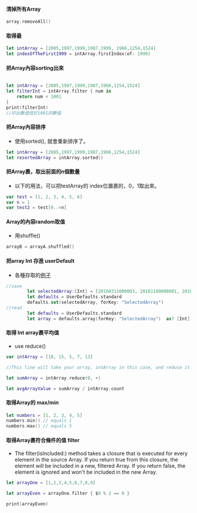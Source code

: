 #### 清掉所有Array
```Swift
array.removeAll()
```

#### 取得最
```Swift
let intArray = [2005,1997,1999,1987,1999, 1966,1254,1524]
let indexOfTheFirst1999 = intArray.firstIndex(of: 1999)
```

#### 把Array內容sorting出來
```Swift

let intArray = [2005,1997,1999,1987,1966,1254,1524]
let filterInt = intArray.filter { num in
    return num < 1001
}
print(filterInt)
//印出數值低於1001的數值
```

#### 把Array內容排序
- 使用sorted(), 就會重新排序了。
```Swift
let intArray = [2005,1997,1999,1987,1966,1254,1524]
let resortedArray = intArray.sorted()
```


#### 把Array裹，取出前面的n個數量
- 以下的用法，可以把testArray的 index位置裹的，0，1取出來。

```Swift
var test = [1, 2, 3, 4, 5, 6]
var n = 1
var test2 = test[0..<n]

```

#### Array的內容random取值
- 用shuffle()

```Swift
arrayB = arrayA.shuffled()
```


#### 把array Int 存進 userDefault
- 各種存取的[例子](https://stackoverflow.com/questions/25179668/how-to-save-and-read-array-of-array-in-nsuserdefaults-in-swift)

```Swift
//save
        let selectedArray:[Int] = [20160311000003, 20161109000001, 20180426000001, 20190320000001, 20190712000003]
        let defaults = UserDefaults.standard
        defaults.set(selectedArray, forKey: "SelectedArray")
//read
        let defaults = UserDefaults.standard
        let array = defaults.array(forKey: "SelectedArray")  as? [Int] ?? [Int]()
```

#### 取得 Int array裹平均值
- use reduce()

```Swift
var intArray = [10, 15, 5, 7, 13]

//This line will take your array, intArray in this case, and reduce it starting at index number 0 and adding all the following consecutive numbers.

let sumArray = intArray.reduce(0, +)

let avgArrayValue = sumArray / intArray.count

```

#### 取得Array的 max/min
```Swift
let numbers = [1, 2, 3, 4, 5]
numbers.min() // equals 1
numbers.max() // equals 5
```

#### 取得Array裹符合條件的值 filter
- The filter(isIncluded:) method takes a closure that is executed for every element in the source Array. If you return true from this closure, the element will be included in a new, filtered Array. If you return false, the element is ignored and won't be included in the new Array. 

```Swift
let arrayOne = [1,2,3,4,5,6,7,8,9]

let arrayEven = arrayOne.filter { $0 % 2 == 0 }

print(arrayEven)
```
